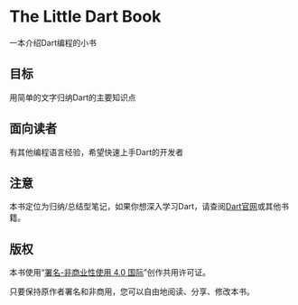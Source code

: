 # The Little Dart Book

一本介绍Dart编程的小书

## 目标

用简单的文字归纳Dart的主要知识点

## 面向读者

有其他编程语言经验，希望快速上手Dart的开发者

## 注意

本书定位为归纳/总结型笔记，如果你想深入学习Dart，请查阅[Dart官网](https://www.dartlang.org/)或其他书籍。

## 版权

本书使用“[署名-非商业性使用 4.0 国际](http://creativecommons.org/licenses/by-nc/4.0/)”创作共用许可证。

只要保持原作者署名和非商用，您可以自由地阅读、分享、修改本书。

